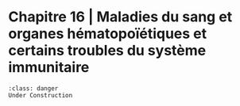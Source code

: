 # Chapitre 16 | Maladies du sang et organes hématopoïétiques et certains troubles du système immunitaire

```{admonition} This is a title
:class: danger
Under Construction
```

